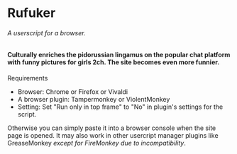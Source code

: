 # Rufuker
###### A userscript for a browser. 
#### Culturally enriches the pidorussian lingamus on the popular chat platform with funny pictures for girls 2ch. The site becomes even more funnier.


Requirements
* Browser: Chrome or Firefox or Vivaldi
* A browser plugin: Tampermonkey or ViolentMonkey
* Setting: Set "Run only in top frame" to "No" in plugin's settings for the script.

Otherwise you can simply paste it into a browser console when the site page is opened. It may also work in other usercript manager plugins like GreaseMonkey _except for FireMonkey due to incompatibility_. 
